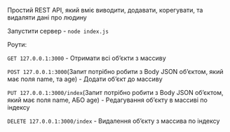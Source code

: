 Простий REST API, який вміє виводити, додавати, корегувати, та видаляти дані про людину

Запустити сервер - ```node index.js```

Роути:

```GET 127.0.0.1:3000``` - Отримати всі обʼєкти з массиву

```POST 127.0.0.1:3000```(Запит потрібно робити з Body JSON обʼєктом, який має поля name, та age) - Додати обʼєкт до массиву

```PUT 127.0.0.1:3000/index```(Запит потрібно робити з Body JSON обʼєктом, який має поля name, АБО age) - Редагування обʼєкту в массиві по індексу

```DELETE 127.0.0.1:3000/index``` - Видалення обʼєкту з массива по індексу
